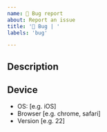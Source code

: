 ```yaml
---
name: 🐛 Bug report
about: Report an issue
title: '🐛 Bug | '
labels: 'bug'

---
```


## Description
<!--
A clear and concise description of what the bug is.
-->

<!--
**Screenshots**
If applicable, add screenshots to help explain your problem.
-->

## Device
 - OS: [e.g. iOS]
 - Browser [e.g. chrome, safari]
 - Version [e.g. 22]
